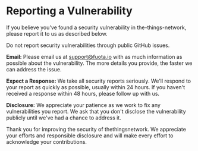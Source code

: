 # Reporting a Vulnerability

If you believe you've found a security vulnerability in the-things-network, please report it to us as described below.

Do not report security vulnerabilities through public GitHub issues.

**Email:** Please email us at <support@fuota.io> with as much information as possible about the vulnerability. The more details you provide, the faster we can address the issue.

**Expect a Response:** We take all security reports seriously. We'll respond to your report as quickly as possible, usually within 24 hours. If you haven't received a response within 48 hours, please follow up with us.

**Disclosure:** We appreciate your patience as we work to fix any vulnerabilities you report. We ask that you don't disclose the vulnerability publicly until we've had a chance to address it.

Thank you for improving the security of thethingsnetwork. We appreciate your efforts and responsible disclosure and will make every effort to acknowledge your contributions.